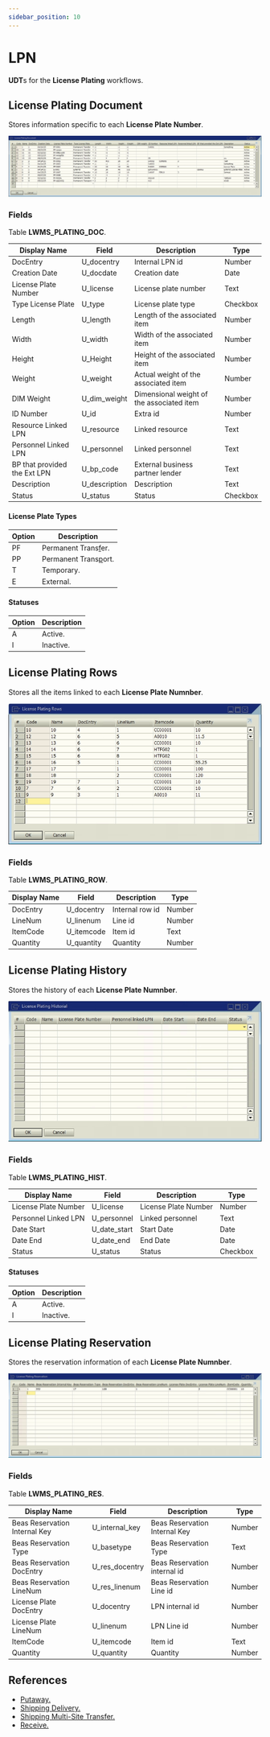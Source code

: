 ```yaml
---
sidebar_position: 10
---
```


# LPN

**UDT**s for the **License Plating** workflows.

## License Plating Document

Stores information specific to each **License Plate Number**.

![LWMS_PlATING_DOC screen](./img-carrier/lwms_plating_doc_screen.png)

### Fields

Table **LWMS_PLATING_DOC**.

| Display Name | Field | Description | Type |
| --- | --- | --- | --- |
| DocEntry | U_docentry | Internal LPN id | Number |
| Creation Date | U_docdate | Creation date | Date |
| License Plate Number | U_license | License plate number| Text |
| Type License Plate | U_type | License plate type | Checkbox |
| Length | U_length | Length of the associated item | Number |
| Width | U_width | Width of the associated item | Number |
| Height | U_Height | Height of the associated item | Number |
| Weight | U_weight | Actual weight of the associated item | Number |
| DIM Weight | U_dim_weight | Dimensional weight of the associated item | Number |
| ID Number | U_id | Extra id | Number |
| Resource Linked LPN | U_resource | Linked resource | Text |
| Personnel Linked LPN | U_personnel | Linked personnel | Text |
| BP that provided the Ext LPN | U_bp_code | External business partner lender | Text |
| Description | U_description | Description | Text |
| Status | U_status | Status | Checkbox |

#### License Plate Types

| Option | Description |
| --- | --- |
| PF | Permanent Trans<u>f</u>er. |
| PP | Permanent Trans<u>p</u>ort. |
| T | Temporary. |
| E | External. |

#### Statuses

| Option | Description |
| --- | --- |
| A | Active. |
| I | Inactive. |

## License Plating Rows

Stores all the items linked to each **License Plate Numnber**.

![LWMS_PlATING_ROW screen](./img-carrier/lwms_license_plating_rows_screen.png)

### Fields

Table **LWMS_PLATING_ROW**.

| Display Name | Field | Description | Type |
| --- | --- | --- | --- |
| DocEntry | U_docentry | Internal row id | Number |
| LineNum | U_linenum | Line id | Number |
| ItemCode | U_itemcode | Item id | Text |
| Quantity | U_quantity | Quantity | Number |

## License Plating History

Stores the history of each **License Plate Numnber**.

![LWMS_PlATING_HIST screen](./img-carrier/lwms_license_plating_hist_screen.png)

### Fields

Table **LWMS_PLATING_HIST**.

| Display Name | Field | Description | Type |
| --- | --- | --- | --- |
| License Plate Number | U_license | License Plate Number | Number |
| Personnel Linked LPN | U_personnel | Linked personnel | Text |
| Date Start | U_date_start | Start Date | Date |
| Date End | U_date_end | End Date | Date |
| Status | U_status | Status | Checkbox |

#### Statuses

| Option | Description |
| --- | --- |
| A | Active. |
| I | Inactive. |

## License Plating Reservation

Stores the reservation information of each **License Plate Numnber**.

![LWMS_PlATING_RES screen](./img-carrier/lwms_license_plating_res_screen.png)

### Fields

Table **LWMS_PLATING_RES**.

| Display Name | Field | Description | Type |
| --- | --- | --- | --- |
| Beas Reservation Internal Key | U_internal_key | Beas Reservation Internal Key | Number |
| Beas Reservation Type | U_basetype | Beas Reservation Type | Text |
| Beas Reservation DocEntry | U_res_docentry | Beas Reservation internal id | Number |
| Beas Reservation LineNum | U_res_linenum | Beas Reservation Line id  | Number |
| License Plate DocEntry | U_docentry | LPN  internal id | Number |
| License Plate LineNum | U_linenum | LPN Line id | Number |
| ItemCode | U_itemcode | Item id | Text |
| Quantity | U_quantity | Quantity | Number |

## References

- [Putaway.](/docs/core_functions/putaway)
- [Shipping Delivery.](/docs/core_functions/shipping_delivery)
- [Shipping Multi-Site Transfer.](/docs/core_functions/shipping_multi_site_transfer)
- [Receive.](/docs/core_functions/receive)
